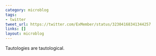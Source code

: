 ```yaml
---
category: microblog
tags:
- twitter
tweet_url: https://twitter.com/ExMember/status/32304168341344257
links: []
layout: microblog
---
```

Tautologies are tautological.
